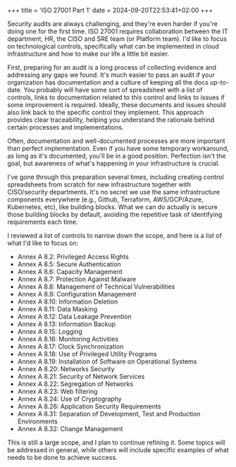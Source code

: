 +++
title = 'ISO 27001 Part 1'
date = 2024-09-20T22:53:41+02:00
+++

Security audits are always challenging, and they're even harder if you're doing one for the first time. ISO 27001 requires collaboration between the IT department, HR, the CISO and SRE team (or Platform team). I'd like to focus on technological controls, specifically what can be implemented in cloud infrastructure
and how to make our life a little bit easier.

First, preparing for an audit is a long process of collecting evidence and addressing any gaps we found. It's much easier to pass an audit if 
your organization has documentation and a culture of keeping all the docs up-to-date. You probably will have some sort of spreadsheet with a list of controls,
links to documentation related to this control and links to issues if some improvement is required. Ideally, these documents and issues should also link back to the specific control they implement. This approach provides clear traceability, helping you understand the rationale behind certain processes and implementations.

Often, documentation and well-documented processes are more important than perfect implementation. Even if you have some temporary workaround, as long as it's documented, you'll be in a good position. Perfection isn't the goal, but awareness of what's happening in your infrastructure is crucial.

I've gone through this preparation several times, including creating control spreadsheets from scratch for new infrastructure together with CISO/security departments.
It's no secret we use the same infrastructure components everywhere (e.g., Github, Terraform, AWS/GCP/Azure, Kubernetes, etc), like building blocks. What we can do actually is secure those building blocks by default, avoiding the repetitive task of identifying requirements each time.

I reviewed a list of controls to narrow down the scope, and here is a list of what I'd like to focus on:

* Annex A 8.2: Privileged Access Rights
* Annex A 8.5: Secure Authentication
* Annex A 8.6: Capacity Management
* Annex A 8.7: Protection Against Malware
* Annex A 8.8: Management of Technical Vulnerabilities
* Annex A 8.9: Configuration Management
* Annex A 8.10: Information Deletion
* Annex A 8.11: Data Masking
* Annex A 8.12: Data Leakage Prevention
* Annex A 8.13: Information Backup
* Annex A 8.15: Logging
* Annex A 8.16: Monitoring Activities
* Annex A 8.17: Clock Synchronization
* Annex A 8.18: Use of Privileged Utility Programs
* Annex A 8.19: Installation of Software on Operational Systems
* Annex A 8.20: Networks Security
* Annex A 8.21: Security of Network Services
* Annex A 8.22: Segregation of Networks
* Annex A 8.23: Web filtering
* Annex A 8.24: Use of Cryptography
* Annex A 8.26: Application Security Requirements
* Annex A 8.31: Separation of Development, Test and Production Environments
* Annex A 8.32: Change Management

This is still a large scope, and I plan to continue refining it. Some topics will be addressed in general, while others will include specific examples of what needs to be done to achieve success.
